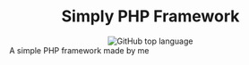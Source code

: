 <div align="center"> <h1>Simply PHP Framework</h1> </div>
<div align="center">
  <img alt="GitHub top language" src="https://img.shields.io/github/languages/top/farhanroy/simply-php-framework">
</div>
A simple PHP framework made by me
